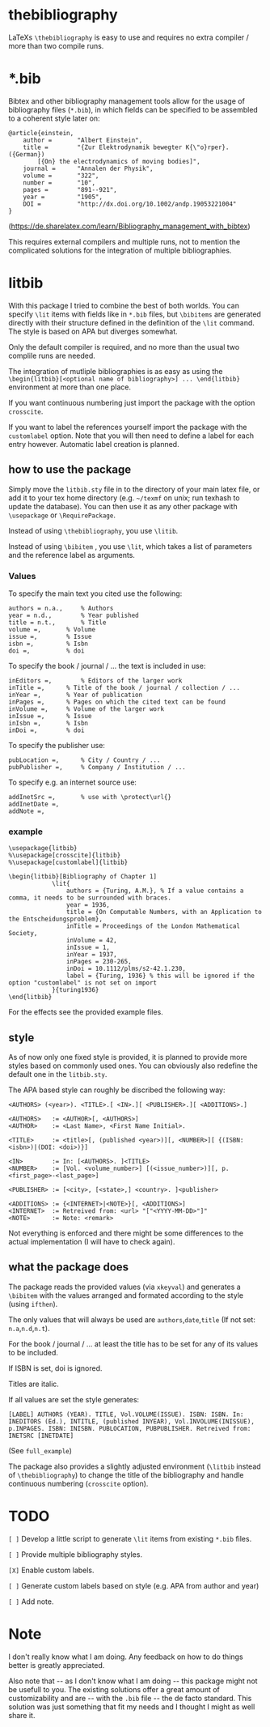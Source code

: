 # thebibliography
LaTeXs `\thebibliography` is easy to use and requires no extra compiler / more than two compile runs.

# *.bib
Bibtex and other bibliography management tools allow for the usage of bibliography files (`*.bib`),
in which fields can be specified to be assembled to a coherent style later on:
```
@article{einstein,
    author =       "Albert Einstein",
    title =        "{Zur Elektrodynamik bewegter K{\"o}rper}. ({German})
        [{On} the electrodynamics of moving bodies]",
    journal =      "Annalen der Physik",
    volume =       "322",
    number =       "10",
    pages =        "891--921",
    year =         "1905",
    DOI =          "http://dx.doi.org/10.1002/andp.19053221004"
}
```
(https://de.sharelatex.com/learn/Bibliography_management_with_bibtex)

This requires external compilers and multiple runs,
not to mention the complicated solutions for the integration of multiple bibliographies.

# litbib
With this package I tried to combine the best of both worlds.
You can specify `\lit` items with fields like in `*.bib` files,
but `\bibitems` are generated directly with their structure defined in the definition of the `\lit` command.
The style is based on APA but diverges somewhat.

Only the default compiler is required, and no more than the usual two complile runs are needed.

The integration of mutliple bibliographies is as easy as using the `\begin{litbib}[<optional name of bibliography>] ... \end{litbib}` environment at more than one place.

If you want continuous numbering just import the package with the option `crosscite`.

If you want to label the references yourself import the package with the `customlabel` option. Note that you will then need to define a label for each entry however. Automatic label creation is planned.

## how to use the package
Simply move the `litbib.sty` file in to the directory of your main latex file, or add it to your tex home directory (e.g. `~/texmf` on unix; run texhash to update the database).
You can then use it as any other package with `\usepackage` or `\RequirePackage`.

Instead of using `\thebibliography`, you use `\litib`.

Instead of using `\bibitem` , you use `\lit`, which takes a list of parameters and the reference label as arguments.

### Values
To specify the main text you cited use the following:
```
authors = n.a.,		% Authors
year = n.d.,		% Year published
title = n.t.,		% Title
volume =,		% Volume
issue =,		% Issue
isbn =,			% Isbn
doi =,			% doi
```
To specify the book / journal / ... the text is included in use: 
```
inEditors =,		% Editors of the larger work
inTitle =,		% Title of the book / journal / collection / ...
inYear =,		% Year of publication
inPages =,		% Pages on which the cited text can be found
inVolume =,		% Volume of the larger work
inIssue =,		% Issue
inIsbn =,		% Isbn
inDoi =,		% doi
```
To specify the publisher use:
```
pubLocation =,		% City / Country / ...
pubPublisher =,		% Company / Institution / ...
```
To specify e.g. an internet source use:
```
addInetSrc =,		% use with \protect\url{}
addInetDate =,
addNote =,
```

### example
```
\usepackage{litbib}
%\usepackage[crosscite]{litbib}
%\usepackage[customlabel]{litbib}

\begin{litbib}[Bibliography of Chapter 1]
			\lit{
				authors = {Turing, A.M.}, % If a value contains a comma, it needs to be surrounded with braces. 
				year = 1936,
				title = {On Computable Numbers, with an Application to the Entscheidungsproblem},
				inTitle = Proceedings of the London Mathematical Society,
				inVolume = 42,
				inIssue = 1,
				inYear = 1937,
				inPages = 230-265,
				inDoi = 10.1112/plms/s2-42.1.230,
				label = {Turing, 1936} % this will be ignored if the option "customlabel" is not set on import
			}{turing1936}
\end{litbib}
```
For the effects see the provided example files.

## style
As of now only one fixed style is provided, it is planned to provide more styles based on commonly used ones.
You can obviously also redefine the default one in the `litbib.sty`.

The APA based style can roughly be discribed the following way:
```
<AUTHORS> (<year>). <TITLE>.[ <IN>.][ <PUBLISHER>.][ <ADDITIONS>.]

<AUTHORS>   := <AUTHOR>[, <AUTHORS>]
<AUTHOR>    := <Last Name>, <First Name Initial>.

<TITLE>     := <title>[, (published <year>)][, <NUMBER>][ {(ISBN: <isbn>)|(DOI: <doi>)}]

<IN>        := In: [<AUTHORS>. ]<TITLE>
<NUMBER>    := [Vol. <volume_number>] [(<issue_number>)][, p.<first_page>-<last_page>]

<PUBLISHER> := [<city>, [<state>,] <country>. ]<publisher>

<ADDITIONS> := {<INTERNET>|<NOTE>}[, <ADDITIONS>]
<INTERNET>  := Retreived from: <url> "["<YYYY-MM-DD>"]"
<NOTE>      := Note: <remark>
```
Not everything is enforced and there might be some differences to the actual implementation (I will have to check again).

## what the package does
The package reads the provided values (via `xkeyval`) and generates a `\bibitem` with the values arranged and formated according to the style (using `ifthen`).

The only values that will always be used are `authors`,`date`,`title` (If not set: `n.a`,`n.d`,`n.t`).

For the book / journal / ... at least the title has to be set for any of its values to be included.

If ISBN is set, doi is ignored.

Titles are italic.

If all values are set the style generates:

`[LABEL] AUTHORS (YEAR). TITLE, Vol.VOLUME(ISSUE). ISBN: ISBN. In: INEDITORS
(Ed.), INTITLE, (published INYEAR), Vol.INVOLUME(INISSUE),
p.INPAGES. ISBN: INISBN. PUBLOCATION, PUBPUBLISHER.
Retreived from: INETSRC [INETDATE]`

(See `full_example`)

The package also provides a slightly adjusted environment (`\litbib` instead of `\thebibliography`) to change the title of the bibliography and handle continuous numbering (`crosscite` option).

# TODO
`[ ]` Develop a little script to generate `\lit` items from existing `*.bib` files.

`[ ]` Provide multiple bibliography styles.

`[X]` Enable custom labels.

`[ ]` Generate custom labels based on style (e.g. APA from author and year)

`[ ]` Add note.

# Note
I don't really know what I am doing. Any feedback on how to do things better is greatly appreciated.

Also note that -- as I don't know what I am doing -- this package might not be usefull to you. The existing solutions offer a great amount of customizability and are -- with the `.bib` file -- the de facto standard. This solution was just something that fit my needs and I thought I might as well share it.

